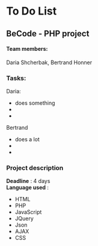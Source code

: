 # To Do List

## BeCode - PHP project


 #### Team members:
  Daria Shcherbak,
  Bertrand Honner
 
 ### Tasks:
  Daria:
  - does something
  -
  -
  Bertrand 
  - does a lot
  -
  -
### Project description

**Deadline** : 4 days  
**Language used** :  
- HTML
- PHP
- JavaScript
- JQuery
- Json
- AJAX
- CSS






